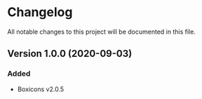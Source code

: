# Changelog

All notable changes to this project will be documented in this file.

## Version 1.0.0 (2020-09-03)

### Added
- Boxicons v2.0.5
